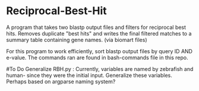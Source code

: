 # Reciprocal-Best-Hit
A program that takes two blastp output files and filters for reciprocal best hits. Removes duplicate "best hits" and writes the final filtered matches to a summary table containing gene names. (via biomart files)

For this program to work efficiently, sort blastp output files by query ID AND e-value. The commands ran are found in bash-commands file in this repo. 


#To Do
Generalize RBH.py : Currently, variables are named by zebrafish and human- since they were the initial input. Generalize these variables. Perhaps based on argparse naming system? 

